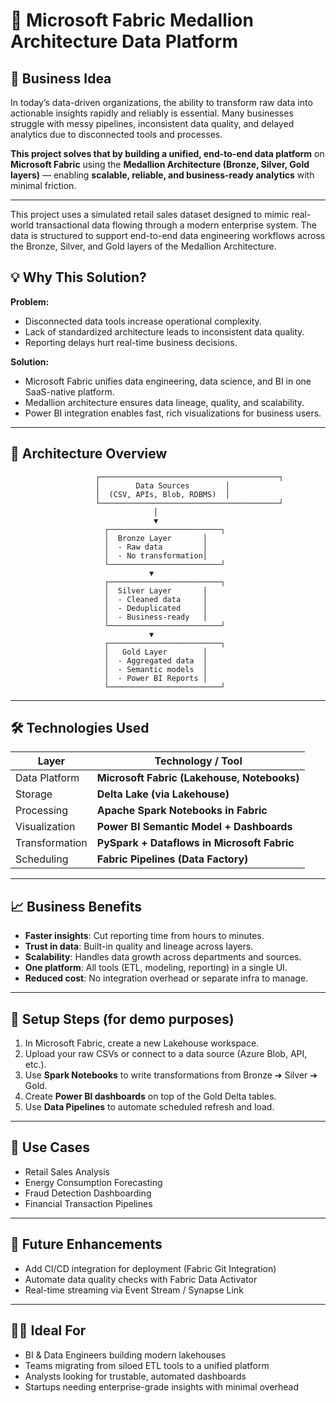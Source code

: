 # 🌟 Microsoft Fabric Medallion Architecture Data Platform

## 🚀 Business Idea

In today’s data-driven organizations, the ability to transform raw data into actionable insights rapidly and reliably is essential. Many businesses struggle with messy pipelines, inconsistent data quality, and delayed analytics due to disconnected tools and processes.

**This project solves that by building a unified, end-to-end data platform** on **Microsoft Fabric** using the **Medallion Architecture (Bronze, Silver, Gold layers)** — enabling **scalable, reliable, and business-ready analytics** with minimal friction.

---
This project uses a simulated retail sales dataset designed to mimic real-world transactional data flowing through a modern enterprise system. The data is structured to support end-to-end data engineering workflows across the Bronze, Silver, and Gold layers of the Medallion Architecture.

## 💡 Why This Solution?

**Problem:**

* Disconnected data tools increase operational complexity.
* Lack of standardized architecture leads to inconsistent data quality.
* Reporting delays hurt real-time business decisions.

**Solution:**

* Microsoft Fabric unifies data engineering, data science, and BI in one SaaS-native platform.
* Medallion architecture ensures data lineage, quality, and scalability.
* Power BI integration enables fast, rich visualizations for business users.

---

## 🧱 Architecture Overview

```
                   ┌────────────────────────────────────────┐
                   │        Data Sources        │
                   │  (CSV, APIs, Blob, RDBMS)  │
                   └────────────────────────────────────────┘
                                │
                                ▼
                     ┌─────────────────────────┐
                     │  Bronze Layer       │
                     │  - Raw data         │
                     │  - No transformation│
                     └─────────────────────────┘
                               ▼
                     ┌─────────────────────────┐
                     │  Silver Layer       │
                     │  - Cleaned data     │
                     │  - Deduplicated     │
                     │  - Business-ready   │
                     └─────────────────────────┘
                               ▼
                     ┌─────────────────────────┐
                     │   Gold Layer        │
                     │  - Aggregated data  │
                     │  - Semantic models  │
                     │  - Power BI Reports │
                     └─────────────────────────┘
```

---

## 🛠️ Technologies Used

| Layer          | Technology / Tool                           |
| -------------- | ------------------------------------------- |
| Data Platform  | **Microsoft Fabric (Lakehouse, Notebooks)** |
| Storage        | **Delta Lake (via Lakehouse)**              |
| Processing     | **Apache Spark Notebooks in Fabric**        |
| Visualization  | **Power BI Semantic Model + Dashboards**    |
| Transformation | **PySpark + Dataflows in Microsoft Fabric** |
| Scheduling     | **Fabric Pipelines (Data Factory)**         |

---

## 📈 Business Benefits

* **Faster insights**: Cut reporting time from hours to minutes.
* **Trust in data**: Built-in quality and lineage across layers.
* **Scalability**: Handles data growth across departments and sources.
* **One platform**: All tools (ETL, modeling, reporting) in a single UI.
* **Reduced cost**: No integration overhead or separate infra to manage.

---

## 🔧 Setup Steps (for demo purposes)

1. In Microsoft Fabric, create a new Lakehouse workspace.
2. Upload your raw CSVs or connect to a data source (Azure Blob, API, etc.).
3. Use **Spark Notebooks** to write transformations from Bronze ➔ Silver ➔ Gold.
4. Create **Power BI dashboards** on top of the Gold Delta tables.
5. Use **Data Pipelines** to automate scheduled refresh and load.

---

## 📌 Use Cases

* Retail Sales Analysis
* Energy Consumption Forecasting
* Fraud Detection Dashboarding
* Financial Transaction Pipelines

---

## 🧠 Future Enhancements

* Add CI/CD integration for deployment (Fabric Git Integration)
* Automate data quality checks with Fabric Data Activator
* Real-time streaming via Event Stream / Synapse Link

---

## 👨‍💼 Ideal For

* BI & Data Engineers building modern lakehouses
* Teams migrating from siloed ETL tools to a unified platform
* Analysts looking for trustable, automated dashboards
* Startups needing enterprise-grade insights with minimal overhead
